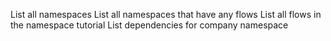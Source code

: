 List all namespaces
List all namespaces that have any flows
List all flows in the namespace tutorial
List dependencies for company namespace
